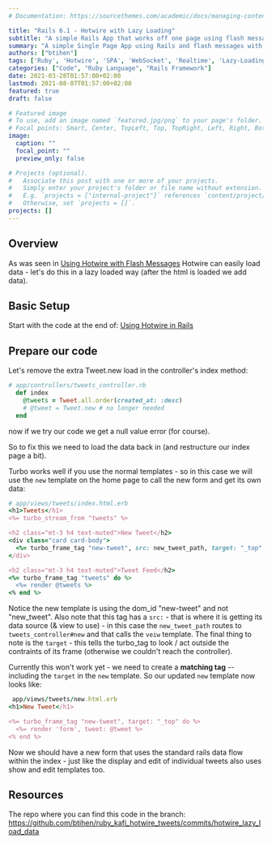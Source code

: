 ```yaml
---
# Documentation: https://sourcethemes.com/academic/docs/managing-content/

title: "Rails 6.1 - Hotwire with Lazy Loading"
subtitle: "A simple Rails App that works off one page using flash messages"
summary: "A simple Single Page App using Rails and flash messages with Hotwire"
authors: ["btihen"]
tags: ['Ruby', 'Hotwire', 'SPA', 'WebSocket', 'Realtime', 'Lazy-Loading']
categories: ["Code", "Ruby Language", "Rails Framework"]
date: 2021-03-28T01:57:00+02:00
lastmod: 2021-08-07T01:57:00+02:00
featured: true
draft: false

# Featured image
# To use, add an image named `featured.jpg/png` to your page's folder.
# Focal points: Smart, Center, TopLeft, Top, TopRight, Left, Right, BottomLeft, Bottom, BottomRight.
image:
  caption: ""
  focal_point: ""
  preview_only: false

# Projects (optional).
#   Associate this post with one or more of your projects.
#   Simply enter your project's folder or file name without extension.
#   E.g. `projects = ["internal-project"]` references `content/project/deep-learning/index.md`.
#   Otherwise, set `projects = []`.
projects: []
---
```

## Overview

As was seen in [Using Hotwire with Flash Messages](/post_ruby_rails/rails_6_1_hotwire_flash_messages/) Hotwire can easily load data - let's do this in a lazy loaded way (after the html is loaded we add data).

## Basic Setup

Start with the code at the end of: [Using Hotwire in Rails](/post_ruby_rails/rails_6_1_hotwire_simple_realtime/)


## Prepare our code

Let's remove the extra Tweet.new load in the controller's index method:
```ruby
# app/controllers/tweets_controller.rb
  def index
    @tweets = Tweet.all.order(created_at: :desc)
    # @tweet = Tweet.new # no longer needed
  end
```

now if we try our code we get a null value error (for course).

So to fix this we need to load the data back in (and restructure our index page a bit).

Turbo works well if you use the normal templates - so in this case we will use the `new` template on the home page to call the new form and get its own data:

```ruby
# app/views/tweets/index.html.erb
<h1>Tweets</h1>
<%= turbo_stream_from "tweets" %>

<h2 class="mt-3 h4 text-muted">New Tweet</h2>
<div class="card card-body">
  <%= turbo_frame_tag "new-tweet", src: new_tweet_path, target: "_top" %>
</div>

<h2 class="mt-3 h4 text-muted">Tweet Feed</h2>
<%= turbo_frame_tag "tweets" do %>
  <%= render @tweets %>
<% end %>
```
Notice the new template is using the dom_id "new-tweet" and not "new_tweet". Also note that this tag has a `src:` - that is where it is getting its data source (& view to use) - in this case the `new_tweet_path` routes to `tweets_controller#new` and that calls the `veiw` template.  The final thing to note is the `target` - this tells the turbo_tag to look / act outside the contraints of its frame (otherwise we couldn't reach the controller).

Currently this won't work yet - we need to create a **matching tag** -- including the `target` in the `new` template.  So our updated `new` template now looks like:
```ruby
 app/views/tweets/new.html.erb
<h1>New Tweet</h1>

<%= turbo_frame_tag "new-tweet", target: "_top" do %>
  <%= render 'form', tweet: @tweet %>
<% end %>
```

Now we should have a new form that uses the standard rails data flow within the index - just like the display and edit of individual tweets also uses show and edit templates too.

## Resources

The repo where you can find this code in the branch:
https://github.com/btihen/ruby_kafi_hotwire_tweets/commits/hotwire_lazy_load_data
